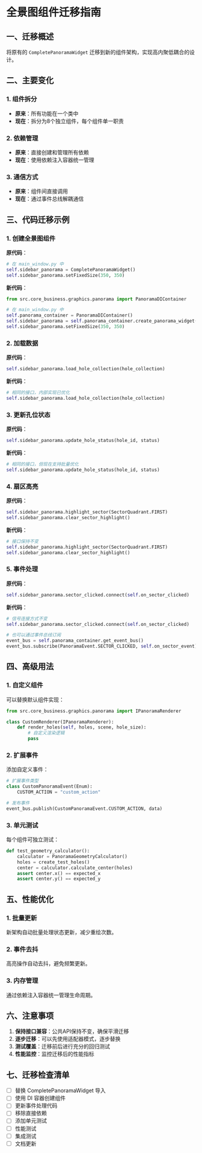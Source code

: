 # 全景图组件迁移指南

## 一、迁移概述

将原有的 `CompletePanoramaWidget` 迁移到新的组件架构，实现高内聚低耦合的设计。

## 二、主要变化

### 1. 组件拆分
- **原来**：所有功能在一个类中
- **现在**：拆分为8个独立组件，每个组件单一职责

### 2. 依赖管理
- **原来**：直接创建和管理所有依赖
- **现在**：使用依赖注入容器统一管理

### 3. 通信方式
- **原来**：组件间直接调用
- **现在**：通过事件总线解耦通信

## 三、代码迁移示例

### 1. 创建全景图组件

**原代码**：
```python
# 在 main_window.py 中
self.sidebar_panorama = CompletePanoramaWidget()
self.sidebar_panorama.setFixedSize(350, 350)
```

**新代码**：
```python
from src.core_business.graphics.panorama import PanoramaDIContainer

# 在 main_window.py 中
self.panorama_container = PanoramaDIContainer()
self.sidebar_panorama = self.panorama_container.create_panorama_widget()
self.sidebar_panorama.setFixedSize(350, 350)
```

### 2. 加载数据

**原代码**：
```python
self.sidebar_panorama.load_hole_collection(hole_collection)
```

**新代码**：
```python
# 相同的接口，内部实现已优化
self.sidebar_panorama.load_hole_collection(hole_collection)
```

### 3. 更新孔位状态

**原代码**：
```python
self.sidebar_panorama.update_hole_status(hole_id, status)
```

**新代码**：
```python
# 相同的接口，但现在支持批量优化
self.sidebar_panorama.update_hole_status(hole_id, status)
```

### 4. 扇区高亮

**原代码**：
```python
self.sidebar_panorama.highlight_sector(SectorQuadrant.FIRST)
self.sidebar_panorama.clear_sector_highlight()
```

**新代码**：
```python
# 接口保持不变
self.sidebar_panorama.highlight_sector(SectorQuadrant.FIRST)
self.sidebar_panorama.clear_sector_highlight()
```

### 5. 事件处理

**原代码**：
```python
self.sidebar_panorama.sector_clicked.connect(self.on_sector_clicked)
```

**新代码**：
```python
# 信号连接方式不变
self.sidebar_panorama.sector_clicked.connect(self.on_sector_clicked)

# 也可以通过事件总线订阅
event_bus = self.panorama_container.get_event_bus()
event_bus.subscribe(PanoramaEvent.SECTOR_CLICKED, self.on_sector_event)
```

## 四、高级用法

### 1. 自定义组件

可以替换默认组件实现：

```python
from src.core_business.graphics.panorama import IPanoramaRenderer

class CustomRenderer(IPanoramaRenderer):
    def render_holes(self, holes, scene, hole_size):
        # 自定义渲染逻辑
        pass
```

### 2. 扩展事件

添加自定义事件：

```python
# 扩展事件类型
class CustomPanoramaEvent(Enum):
    CUSTOM_ACTION = "custom_action"

# 发布事件
event_bus.publish(CustomPanoramaEvent.CUSTOM_ACTION, data)
```

### 3. 单元测试

每个组件可独立测试：

```python
def test_geometry_calculator():
    calculator = PanoramaGeometryCalculator()
    holes = create_test_holes()
    center = calculator.calculate_center(holes)
    assert center.x() == expected_x
    assert center.y() == expected_y
```

## 五、性能优化

### 1. 批量更新
新架构自动批量处理状态更新，减少重绘次数。

### 2. 事件去抖
高亮操作自动去抖，避免频繁更新。

### 3. 内存管理
通过依赖注入容器统一管理生命周期。

## 六、注意事项

1. **保持接口兼容**：公共API保持不变，确保平滑迁移
2. **逐步迁移**：可以先使用适配器模式，逐步替换
3. **测试覆盖**：迁移前后进行充分的回归测试
4. **性能监控**：监控迁移后的性能指标

## 七、迁移检查清单

- [ ] 替换 CompletePanoramaWidget 导入
- [ ] 使用 DI 容器创建组件
- [ ] 更新事件处理代码
- [ ] 移除直接依赖
- [ ] 添加单元测试
- [ ] 性能测试
- [ ] 集成测试
- [ ] 文档更新